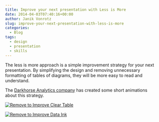 ```yaml
---
title: Improve your next presentation with Less is More
date: 2014-04-03T07:40:16+00:00
author: Janik Vonrotz
slug: improve-your-next-presentation-with-less-is-more
categories:
  - Blog
tags:
  - design
  - presentation
  - skills
---
```

The less is more approach is a simple improvement strategy for your next presentation. By simplifying the design and removing unnecessary formatting of tables of diagrams, they will be more easy to read and understand.
<!--more-->
The <a href="http://darkhorseanalytics.com/blog/">Darkhorse Analytics company</a> has created some short animations about this strategy.

[![Remove to Improve Clear Table](/wp-content/uploads/2014/04/Remove-to-Improve-Clear-Table.gif)](https://janikvonrotz.ch/2014/04/03/improve-your-next-presentation-with-less-is-more/remove-to-improve-clear-table/)

[![Remove to Improve Data Ink](/wp-content/uploads/2014/04/Remove-to-Improve-Data-Ink.gif)](https://janikvonrotz.ch/2014/04/03/improve-your-next-presentation-with-less-is-more/remove-to-improve-data-ink/)